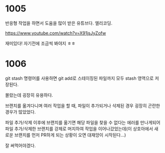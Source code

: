 # 1005

반응형 작업을 하면서 도움을 많이 받은 유튜브다. 엘리코딩.

https://www.youtube.com/watch?v=X91jsJyZofw

재미있다! 자기전에 조금씩 봐야지 ㅎㅎ



# 1006

git stash 명령어를 사용하면 git add로 스테이징된 파일까지 모두 stash 영역으로 저장된다.

몰랐는데 굉장히 유용하다.

브랜치를 옮겨다니며 여러 작업을 할 때, 파일이 추가되거나 삭제된 경우 굉장히 곤란한 경우가 많았었다.

파일 추가/삭제 이후에 브랜치를 옮기면 해당 파일을 찾을 수 없다는 에러를 만나게되어 파일 추가/삭제한 브랜치를 강제로 머지하여 작업을 이어나갔었는데(이 상호아에서 새로운 브랜치를 먼저 PR하게 되는 상황이 오면 대재앙이 시작된다...)

잘 써먹어야겠다.